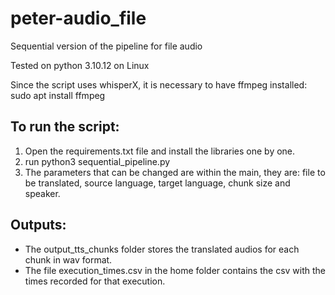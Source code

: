 # peter-audio_file
Sequential version of the pipeline for file audio 

Tested on python 3.10.12 on Linux 

Since the script uses whisperX, it is necessary to have ffmpeg installed:
  sudo apt install ffmpeg

## To run the script:
1. Open the requirements.txt file and install the libraries one by one.
2. run python3 sequential_pipeline.py
3. The parameters that can be changed are within the main, they are: file to be translated, source language, target language, chunk size and speaker.

## Outputs:
- The output_tts_chunks folder stores the translated audios for each chunk in wav format.
- The file execution_times.csv in the home folder contains the csv with the times recorded for that execution.

